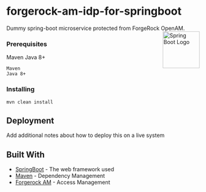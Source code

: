 # forgerock-am-idp-for-springboot

Dummy spring-boot microservice protected from ForgeRock OpenAM. 
<img src="https://firststepitsolution.com/wp-content/uploads/2020/04/spring-boot-icon.png" alt="Spring Boot Logo" title="Spring Boot Logo" align="right" height="96" width="96"/>

### Prerequisites

Maven
Java 8+
```
Maven
Java 8+
```

### Installing


```
mvn clean install
```




## Deployment

Add additional notes about how to deploy this on a live system

## Built With

* [SpringBoot](http://spring.io/projects/spring-boot) - The web framework used
* [Maven](https://maven.apache.org/) - Dependency Management
* [Forgerock AM](https://www.forgerock.com/platform/access-management) - Access Management 
